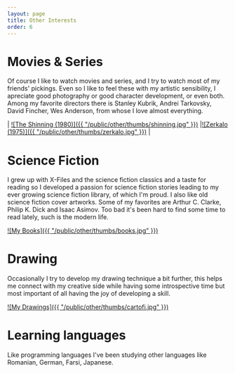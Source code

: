 ```yaml
---
layout: page
title: Other Interests
order: 6
---
```


Movies & Series
===============
Of course I like to watch movies and series, and I try to watch most of my 
friends' pickings. Even so I like to feel these with my artistic sensibility, I
apreciate good photography or good character development, or even both.
Among my favorite directors there is Stanley Kubrik, Andrei Tarkovsky, 
David Fincher, Wes Anderson, from whose I love almost everything.

| [![The Shinning (1980)]({{ "/public/other/thumbs/shinning.jpg" }})](http://www.imdb.com/title/tt0081505/ ) |[![Zerkalo (1975)]({{ "/public/other/thumbs/zerkalo.jpg" }})](http://www.imdb.com/title/tt0072443/ ) |

Science Fiction
===============
I grew up with X-Files and the science fiction classics and a taste for 
reading so I developed a passion for science fiction stories leading to my ever 
growing science fiction library, of which I'm proud. I also like old science
fiction cover artworks.
Some of my favorites are Arthur C. Clarke, Philip K. Dick and Isaac Asimov.
Too bad it's been hard to find some time to read lately, such is the modern life.

[![My Books]({{ "/public/other/thumbs/books.jpg" }})](/public/other/books.jpg )

Drawing
=======
Occasionally I try to develop my drawing technique a bit further, this
helps me connect with my creative side while having some introspective
time but most important of all having the joy of developing a skill.

[![My Drawings]({{ "/public/other/thumbs/cartofi.jpg" }})](https://photos.app.goo.gl/ODyGy7Bq5jYrBg2i1 )


Learning languages
==================
Like programming languages I've been studying other languages like Romanian, German, Farsi, Japanese.
